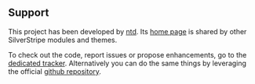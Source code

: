 Support
-------

This project has been developed by [ntd](mailto:ntd@entidi.it). Its
[home page](http://silverstripe.entidi.com/themes) is shared by other
SilverStripe modules and themes.

To check out the code, report issues or propose enhancements, go to the
[dedicated tracker](https://track.entidi.com/project/view/9/).
Alternatively you can do the same things by leveraging the official
[github repository](https://github.com/ntd/silverstrap).
